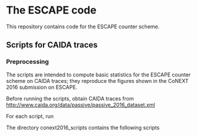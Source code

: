 # The ESCAPE code

This repository contains code for the ESCAPE counter scheme.

## Scripts for CAIDA traces

### Preprocessing

The scripts are intended to compute basic statistics for the ESCAPE counter scheme on CAIDA traces; they reproduce the figures shown in the CoNEXT 2016 submission on ESCAPE.

Before running the scripts, obtain CAIDA traces from 
http://www.caida.org/data/passive/passive_2016_dataset.xml

For each script, run

The directory conext2016_scripts contains the following scripts
 

